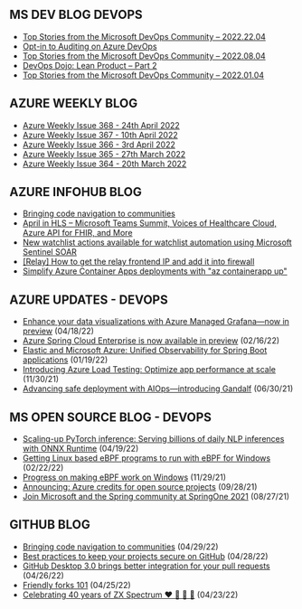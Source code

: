 ## MS DEV BLOG DEVOPS 

<!-- DEVBLOGDEVOPS:START -->
- [Top Stories from the Microsoft DevOps Community – 2022.22.04](https://devblogs.microsoft.com/devops/top-stories-from-the-microsoft-devops-community-2022-22-04/)
- [Opt-in to Auditing on Azure DevOps](https://devblogs.microsoft.com/devops/opt-in-to-auditing-on-azure-devops/)
- [Top Stories from the Microsoft DevOps Community – 2022.08.04](https://devblogs.microsoft.com/devops/top-stories-from-the-microsoft-devops-community-2022-08-04/)
- [DevOps Dojo: Lean Product – Part 2](https://devblogs.microsoft.com/devops/devops-dojo-lean-product-part-2/)
- [Top Stories from the Microsoft DevOps Community – 2022.01.04](https://devblogs.microsoft.com/devops/top-stories-from-the-microsoft-devops-community-2022-01-04/)
<!-- DEVBLOGDEVOPS:END -->


## AZURE WEEKLY BLOG

<!-- AZUREWEEKLY:START -->
- [Azure Weekly Issue 368 - 24th April 2022](https://azureweekly.info/issue-368.html)
- [Azure Weekly Issue 367 - 10th April 2022](https://azureweekly.info/issue-367.html)
- [Azure Weekly Issue 366 - 3rd April 2022](https://azureweekly.info/issue-366.html)
- [Azure Weekly Issue 365 - 27th March 2022](https://azureweekly.info/issue-365.html)
- [Azure Weekly Issue 364 - 20th March 2022](https://azureweekly.info/issue-364.html)
<!-- AZUREWEEKLY:END -->

## AZURE INFOHUB BLOG 

<!-- AZUREINFOHUB:START -->
- [Bringing code navigation to communities](https://github.blog/2022-04-29-bringing-code-navigation-to-communities/)
- [April in HLS – Microsoft Teams Summit, Voices of Healthcare Cloud, Azure API for FHIR, and More](https://techcommunity.microsoft.com/t5/healthcare-and-life-sciences/april-in-hls-microsoft-teams-summit-voices-of-healthcare-cloud/ba-p/3299012)
- [New watchlist actions available for watchlist automation using Microsoft Sentinel SOAR](https://techcommunity.microsoft.com/t5/microsoft-sentinel-blog/new-watchlist-actions-available-for-watchlist-automation-using/ba-p/3297851)
- [[Relay] How to get the relay frontend IP and add it into firewall](https://techcommunity.microsoft.com/t5/azure-paas-blog/relay-how-to-get-the-relay-frontend-ip-and-add-it-into-firewall/ba-p/3298512)
- [Simplify Azure Container Apps deployments with &quot;az containerapp up&quot;](https://techcommunity.microsoft.com/t5/apps-on-azure-blog/simplify-azure-container-apps-deployments-with-quot-az/ba-p/3298436)
<!-- AZUREINFOHUB:END -->


## AZURE UPDATES - DEVOPS 

<!-- AZUREUPDATES:START -->

 - [Enhance your data visualizations with Azure Managed Grafana—now in preview](https://azure.microsoft.com/blog/enhance-your-data-visualizations-with-azure-managed-grafana-now-in-preview/) (04/18/22)
 - [Azure Spring Cloud Enterprise is now available in preview](https://azure.microsoft.com/blog/azure-spring-cloud-enterprise-is-now-available-in-preview/) (02/16/22)
 - [Elastic and Microsoft Azure: Unified Observability for Spring Boot applications](https://azure.microsoft.com/blog/elastic-and-microsoft-azure-unified-observability-for-spring-boot-applications/) (01/19/22)
 - [Introducing Azure Load Testing: Optimize app performance at scale](https://azure.microsoft.com/blog/introducing-azure-load-testing-optimize-app-performance-at-scale/) (11/30/21)
 - [Advancing safe deployment with AIOps—introducing Gandalf](https://azure.microsoft.com/blog/advancing-safe-deployment-with-aiops-introducing-gandalf/) (06/30/21)
<!-- AZUREUPDATES:END -->


## MS OPEN SOURCE BLOG - DEVOPS 

<!-- MSOPENSOURCEBLOG:START -->

 - [Scaling-up PyTorch inference: Serving billions of daily NLP inferences with ONNX Runtime](https://cloudblogs.microsoft.com/opensource/2022/04/19/scaling-up-pytorch-inference-serving-billions-of-daily-nlp-inferences-with-onnx-runtime/) (04/19/22)
 - [Getting Linux based eBPF programs to run with eBPF for Windows](https://cloudblogs.microsoft.com/opensource/2022/02/22/getting-linux-based-ebpf-programs-to-run-with-ebpf-for-windows/) (02/22/22)
 - [Progress on making eBPF work on Windows](https://cloudblogs.microsoft.com/opensource/2021/11/29/progress-on-making-ebpf-work-on-windows/) (11/29/21)
 - [Announcing: Azure credits for open source projects](https://cloudblogs.microsoft.com/opensource/2021/09/28/announcing-azure-credits-for-open-source-projects/) (09/28/21)
 - [Join Microsoft and the Spring community at SpringOne 2021](https://cloudblogs.microsoft.com/opensource/2021/08/27/join-microsoft-and-the-spring-community-at-springone-2021/) (08/27/21)
<!-- MSOPENSOURCEBLOG:END -->


## GITHUB BLOG


<!-- GITHUB:START -->

 - [Bringing code navigation to communities](https://github.blog/2022-04-29-bringing-code-navigation-to-communities/) (04/29/22)
 - [Best practices to keep your projects secure on GitHub](https://github.blog/2022-04-28-best-practices-to-keep-your-projects-secure-on-github/) (04/28/22)
 - [GitHub Desktop 3.0 brings better integration for your pull requests](https://github.blog/2022-04-26-github-desktop-3-0-brings-better-integration-for-your-pull-requests/) (04/26/22)
 - [Friendly forks 101](https://github.blog/2022-04-25-the-friend-zone-friendly-forks-101/) (04/25/22)
 - [Celebrating 40 years of ZX Spectrum ❤️ 💛 💚 💙](https://github.blog/2022-04-23-zx-spectrum-40-year-anniversary/) (04/23/22)
<!-- GITHUB:END -->
